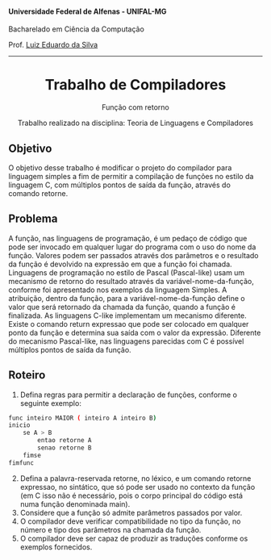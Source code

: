 #### Universidade Federal de Alfenas - UNIFAL-MG
Bacharelado em Ciência da Computação

Prof. [Luiz Eduardo da Silva](https://github.com/luizedsilva)

<hr>
<div align="center">
<h1>Trabalho de Compiladores</h1>
    <p>Função com retorno</p>
    <p>Trabalho realizado na disciplina: Teoria de Linguagens e Compiladores </p>
</div>

## Objetivo
O objetivo desse trabalho  é modificar o projeto do compilador para linguagem simples a fim
de permitir a compilação de funções no estilo da linguagem C, com múltiplos pontos de saída
da função, através do comando retorne.

## Problema
A função, nas linguagens de programação, é um pedaço de código que pode ser invocado em
qualquer lugar do programa com o uso do nome da função. Valores podem ser passados através
dos parâmetros e o resultado da função é devolvido na expressão em que a função foi chamada.
Linguagens de programação no estilo de Pascal (Pascal-like) usam um mecanismo de retorno
do resultado através da variável-nome-da-função, conforme foi apresentado nos exemplos da
linguagem Simples. A atribuição, dentro da função, para a variável-nome-da-função define o
valor que será retornado da chamada da função, quando a função  é finalizada.
As linguagens C-like implementam um mecanismo diferente. Existe o comando return expressao que pode ser colocado em qualquer 
ponto da função e determina sua saída com o valor da expressão. Diferente do mecanismo Pascal-like, nas linguagens parecidas com C é possível
múltiplos pontos de saída da função.

## Roteiro
1. Defina regras para permitir a declaração de funções, conforme o seguinte exemplo:
```bash
func inteiro MAIOR ( inteiro A inteiro B)
inicio
    se A > B
        entao retorne A
        senao retorne B
    fimse
fimfunc
```

2. Defina a palavra-reservada retorne, no léxico, e um comando retorne expressao, no sintático,
que só pode ser usado no contexto da função (em C isso não é necessário, pois o corpo
principal do código está numa função denominada main).
3. Considere que a função só admite parâmetros passados por valor.
4. O compilador deve verificar compatibilidade no tipo da função, no número e tipo dos
parâmetros na chamada da função.
5. O compilador deve ser capaz de produzir as traduções conforme os exemplos fornecidos.
